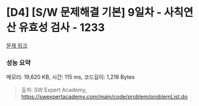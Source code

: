# [D4] [S/W 문제해결 기본] 9일차 - 사칙연산 유효성 검사 - 1233 

[문제 링크](https://swexpertacademy.com/main/code/problem/problemDetail.do?contestProbId=AV141176AIwCFAYD) 

### 성능 요약

메모리: 19,620 KB, 시간: 115 ms, 코드길이: 1,218 Bytes



> 출처: SW Expert Academy, https://swexpertacademy.com/main/code/problem/problemList.do